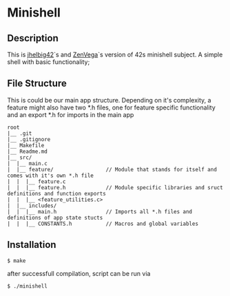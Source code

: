 # Minishell

## Description

This is [jhelbig42](https://github.com/jhelbig42)\`s and [ZenVega](https://github.com/ZenVega)\`s version of 42s minishell subject. A simple shell with basic functionality;

## File Structure

This is could be our main app structure. Depending on it's complexity, a feature might also have two *.h files, one for feature specific functionality and an export *.h for imports in the main app

```
root
|__ .git
|__ .gitignore
|__ Makefile
|__ Readme.md
|__ src/
|  |__ main.c
|  |__ feature/                 // Module that stands for itself and comes with it's own *.h file
|  |  |__ feature.c
|  |  |__ feature.h             // Module specific libraries and sruct definitions and function exports
|  |  |__ <feature_utilities.c>
|  |__ includes/
|  |  |__ main.h                // Imports all *.h files and definitions of app state stucts
|  |  |__ CONSTANTS.h           // Macros and global variables
```

## Installation

```shell
$ make
```
after successfull compilation, script can be run via

```shell
$ ./minishell
```
